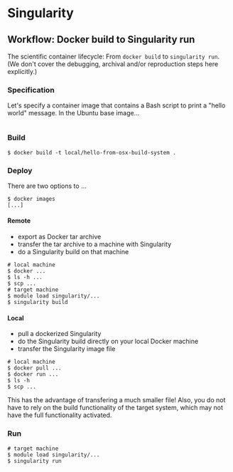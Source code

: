 # Singularity



## Workflow: Docker build to Singularity run

The scientific container lifecycle: From `docker build` to `singularity run`.
(We don't cover the debugging, archival and/or reproduction steps here explicitly.)

### Specification

Let's specify a container image that contains a Bash script to print a "hello world" message.
In the Ubuntu base image...

```
```

### Build

```
$ docker build -t local/hello-from-osx-build-system .
```

### Deploy

There are two options to ...

```
$ docker images
[...]
```

#### Remote

* export as Docker tar archive
* transfer the tar archive to a machine with Singularity
* do a Singularity build on that machine

```
# local machine
$ docker ...
$ ls -h ...
$ scp ...
# target machine
$ module load singularity/...
$ singularity build
```

#### Local

* pull a dockerized Singularity
* do the Singularity build directly on your local Docker machine
* transfer the Singularity image file

```
# local machine
$ docker pull ...
$ docker run ...
$ ls -h
$ scp ...
```

This has the advantage of transfering a much smaller file!
Also, you do not have to rely on the build functionality of the target system, which may not have the full functionality activated.

### Run

```
# target machine
$ module load singularity/...
$ singularity run
```
